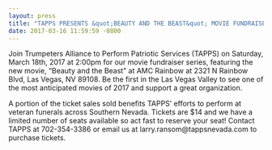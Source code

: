 ```yaml
---
layout: press
title: "TAPPS PRESENTS &quot;BEAUTY AND THE BEAST&quot; MOVIE FUNDRAISER"
date: 2017-03-16 11:59:59 -0800
---
```


<p>Join Trumpeters Alliance to Perform Patriotic Services (TAPPS) on Saturday, March 18th, 2017 at 2:00pm for our movie fundraiser series, featuring the new movie, “Beauty and the Beast” at AMC Rainbow at 2321 N Rainbow Blvd, Las Vegas, NV 89108. Be the first in the Las Vegas Valley to see one of the most anticipated movies of 2017 and support a great organization.</p>

<p>A portion of the ticket sales sold benefits TAPPS’ efforts to perform at veteran funerals across Southern Nevada. Tickets are $14 and we have a limited number of seats available so act fast to reserve your seat! Contact TAPPS at 702-354-3386 or email us at larry.ransom@tappsnevada.com to purchase tickets.</p>